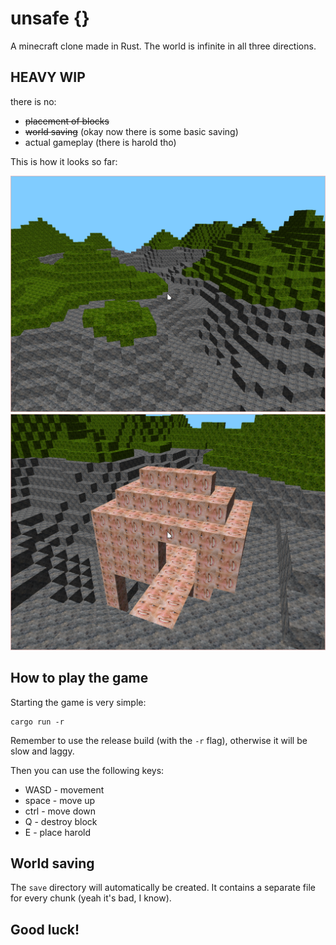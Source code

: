 # unsafe {}

A minecraft clone made in Rust. The world is infinite in all three directions.

## HEAVY WIP

there is no:

 * ~~placement of blocks~~
 * ~~world saving~~ (okay now there is some basic saving)
 * actual gameplay (there is harold tho)

This is how it looks so far:

![](1652199707609219709.png)
![](1653807693120024417.png)

## How to play the game

Starting the game is very simple:

```
cargo run -r
```

Remember to use the release build (with the `-r` flag), otherwise it will be slow and laggy.

Then you can use the following keys:

 * WASD - movement
 * space - move up
 * ctrl - move down
 * Q - destroy block
 * E - place harold

## World saving

The `save` directory will automatically be created. It contains a separate file
for every chunk (yeah it's bad, I know).

## Good luck!

